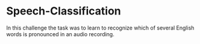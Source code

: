 # Speech-Classification
In this challenge the task was to learn to recognize which of several English words is pronounced in an audio recording.
